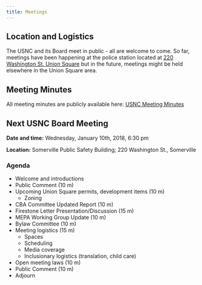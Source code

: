 ```yaml
---
title: Meetings
---
```


## Location and Logistics

The USNC and its Board meet in public - all are welcome to come. So far, meetings have been happening at the police station located at [220 Washington St. Union Square](https://goo.gl/maps/DKWAUjQiifw) but in the future, meetings might be held elsewhere in the Union Square area.

## Meeting Minutes

All meeting minutes are publicly available here: [USNC Meeting Minutes](https://drive.google.com/open?id=1cYUa0aivIIH-yvfJe61SUdinDMtkb1WO)

## Next USNC Board Meeting

**Date and time:** Wednesday, January 10th, 2018, 6:30 pm

**Location:** Somerville Public Safety Building; 220 Washington St., Somerville

### Agenda
* Welcome and introductions
* Public Comment (10 m)
* Upcoming Union Square permits, development items (10 m)
  * Zoning
* CBA Committee Updated Report (10 m)
* Firestone Letter Presentation/Discussion (15 m)
* MEPA Working Group Update (10 m)
* Bylaw Committee (10 m)
* Meeting logistics (15 m)
  * Spaces
  * Scheduling
  * Media coverage
  * Inclusionary logistics (translation, child care)
* Open meeting laws (10 m)
* Public Comment (10 m)
* Adjourn
